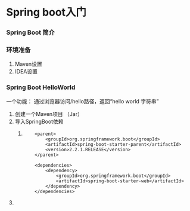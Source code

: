 # Spring boot入门

### Spring Boot 简介





### 环境准备

1. Maven设置
2. IDEA设置

### Spring Boot HelloWorld

 一个功能： 通过浏览器访问/hello路径，返回“hello world 字符串”  


1.  创建一个Maven项目 （Jar）
2. 导入SpringBoot依赖 
   1. ```text
          <parent>
              <groupId>org.springframework.boot</groupId>
              <artifactId>spring-boot-starter-parent</artifactId>
              <version>2.2.1.RELEASE</version>
          </parent>

          <dependencies>
              <dependency>
                  <groupId>org.springframework.boot</groupId>
                  <artifactId>spring-boot-starter-web</artifactId>
              </dependency>
          </dependencies>
      ```
3. 










